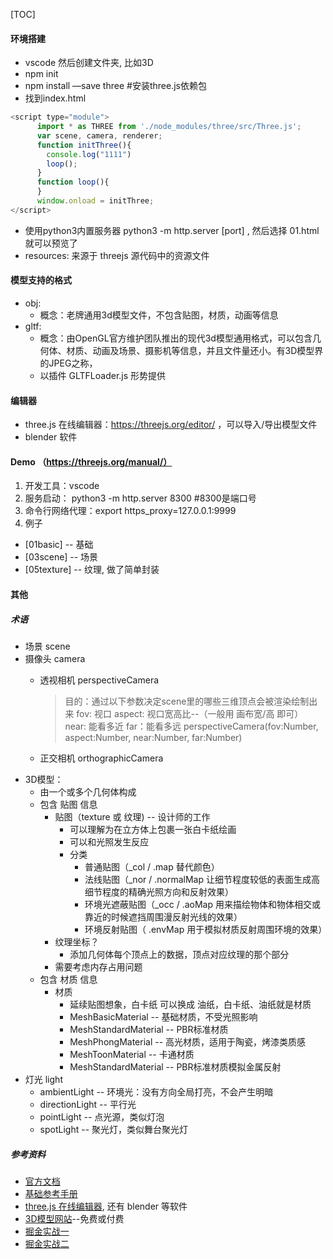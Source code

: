 [TOC]

#### 环境搭建
* vscode 然后创建文件夹, 比如3D
* npm init
* npm install —save three #安装three.js依赖包
* 找到index.html 
```js
<script type="module">
      import * as THREE from './node_modules/three/src/Three.js';
      var scene, camera, renderer;
      function initThree(){
        console.log("1111")
        loop();
      }
      function loop(){
      }
      window.onload = initThree;
</script>
```
* 使用python3内置服务器 python3 -m http.server [port] , 然后选择 01.html 就可以预览了
* resources: 来源于 threejs 源代码中的资源文件

#### 模型支持的格式 
  * obj: 
    * 概念：老牌通用3d模型文件，不包含贴图，材质，动画等信息
  * gltf: 
    * 概念：由OpenGL官方维护团队推出的现代3d模型通用格式，可以包含几何体、材质、动画及场景、摄影机等信息，并且文件量还小。有3D模型界的JPEG之称，
    * 以插件 GLTFLoader.js 形势提供

#### 编辑器
  * three.js 在线编辑器：https://threejs.org/editor/ ，可以导入/导出模型文件
  * blender 软件

#### Demo （https://threejs.org/manual/）
1. 开发工具：vscode
2. 服务启动： python3 -m http.server 8300  #8300是端口号
3. 命令行网络代理：export https_proxy=127.0.0.1:9999
4. 例子
* [01basic] -- 基础
* [03scene] -- 场景
* [05texture] -- 纹理, 做了简单封装













#### 其他

##### 术语
* 场景 scene
* 摄像头 camera
    * 透视相机 perspectiveCamera
        > 目的：通过以下参数决定scene里的哪些三维顶点会被渲染绘制出来
        fov: 视口 
        aspect: 视口宽高比--（一般用 画布宽/高 即可）
        near: 能看多近
        far：能看多远
        perspectiveCamera(fov:Number, aspect:Number, near:Number, far:Number)

    * 正交相机 orthographicCamera
* 3D模型：
    * 由一个或多个几何体构成
    * 包含 贴图 信息
        * 贴图（texture 或 纹理) -- 设计师的工作
            * 可以理解为在立方体上包裹一张白卡纸绘画
            * 可以和光照发生反应
            * 分类
              * 普通贴图（_col / .map 替代颜色）
              * 法线贴图（_nor / .normalMap 让细节程度较低的表面生成高细节程度的精确光照方向和反射效果）
              * 环境光遮蔽贴图（_occ / .aoMap 用来描绘物体和物体相交或靠近的时候遮挡周围漫反射光线的效果）
              * 环境反射贴图（ .envMap 用于模拟材质反射周围环境的效果）
        * 纹理坐标？
          * 添加几何体每个顶点上的数据，顶点对应纹理的那个部分
        * 需要考虑内存占用问题
    * 包含 材质 信息
        * 材质
            * 延续贴图想象，白卡纸 可以换成 油纸，白卡纸、油纸就是材质
            * MeshBasicMaterial -- 基础材质，不受光照影响
            * MeshStandardMaterial -- PBR标准材质
            * MeshPhongMaterial -- 高光材质，适用于陶瓷，烤漆类质感
            * MeshToonMaterial -- 卡通材质
            * MeshStandardMaterial -- PBR标准材质模拟金属反射
* 灯光 light
    * ambientLight -- 环境光：没有方向全局打亮，不会产生明暗
    * directionLight -- 平行光
    * pointLight -- 点光源，类似灯泡
    * spotLight -- 聚光灯，类似舞台聚光灯

##### 参考资料
* [官方文档](https://threejs.org/docs/index.html#manual/zh/introduction/Creating-a-scene)
* [基础参考手册](https://threejs.org/manual/#zh/fundamentals)
* [three.js 在线编辑器](https://threejs.org/editor/), 还有 blender 等软件
* [3D模型网站](https://sketchfab.com/)--免费或付费
* [掘金实战一](https://juejin.cn/post/6981249521258856456)
* [掘金实战二](https://juejin.cn/post/6981249521258856456)
